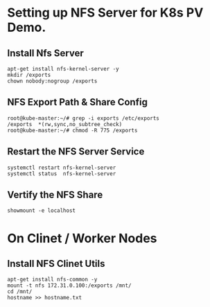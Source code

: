 # Setting up NFS Server for K8s PV Demo. 

## Install Nfs Server 
```
apt-get install nfs-kernel-server -y 
mkdir /exports
chown nobody:nogroup /exports
```

## NFS Export Path & Share Config
```
root@kube-master:~/# grep -i exports /etc/exports
/exports  *(rw,sync,no_subtree_check)
root@kube-master:~/# chmod -R 775 /exports
```

## Restart the NFS Server Service
```
systemctl restart nfs-kernel-server
systemctl status  nfs-kernel-server
```

## Vertify the NFS Share
```
showmount -e localhost 
```


# On Clinet / Worker Nodes 

## Install NFS Clinet Utils 
```
apt-get install nfs-common -y
mount -t nfs 172.31.0.100:/exports /mnt/
cd /mnt/
hostname >> hostname.txt
```
